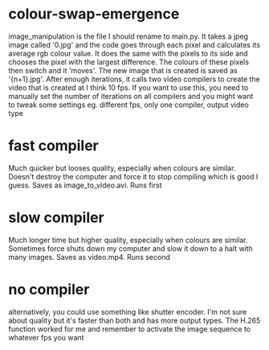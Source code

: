 # colour-swap-emergence

image_manipulation is the file I should rename to main.py. It takes a jpeg image called '0.jpg' and the code goes through each pixel and calculates its average rgb colour value. It does the same with the pixels to its side and chooses the pixel with the largest difference. The colours of these pixels then switch and it 'moves'. The new image that is created is saved as '{n+1}.jpg'. After enough iterations, it calls two video compilers to create the video that is created at I think 10 fps. If you want to use this, you need to manually set the number of iterations on all compilers and you might want to tweak some settings eg. different fps, only one compiler, output video type

# fast compiler
Much quicker but looses quality, especially when colours are similar.
Doesn't destroy the computer and force it to stop compiling which is good I guess.
Saves as image_to_video.avi.
Runs first

# slow compiler
Much longer time but higher quality, especially when colours are similar.
Sometimes force shuts down my computer and slow it down to a halt with many images.
Saves as video.mp4.
Runs second

# no compiler
alternatively, you could use something like shutter encoder. I'm not sure about quality but it's faster than both and has more output types. The H.265 function worked for me and remember to activate the image sequence to whatever fps you want
